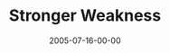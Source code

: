---
layout: message
category: message
series: "Special Effects"
title: "Stronger Weakness"
date: 2005-07-16-00-00
message_id: 111
audio: "http://s3.amazonaws.com/crossroads-media/messages/audio/Special_Effects_05_07-17-05_Stronger_Weakness.mp3"
audio-duration: "36:57"
explicit: false
---
